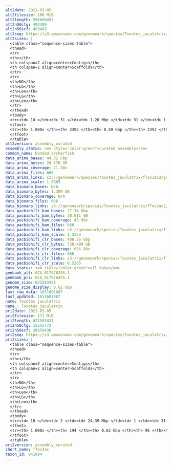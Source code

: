 ```yaml
---
alt2date: 2021-03-05
alt2filesize: 166 MiB
alt2length: 594660453
alt2n50ctg: 493489
alt2n50scf: 493489
alt2seq: https://s3.amazonaws.com/genomeark/species/Toxotes_jaculatrix/fToxJac2/assembly_curated/fToxJac2.alt.cur.20210305.fasta.gz
alt2sizes: |
  <table class="sequence-sizes-table">
  <thead>
  <tr>
  <th></th>
  <th colspan=2 align=center>Contigs</th>
  <th colspan=2 align=center>Scaffolds</th>
  </tr>
  <tr>
  <th>NG</th>
  <th>LG</th>
  <th>Len</th>
  <th>LG</th>
  <th>Len</th>
  </tr>
  </thead>
  <tbody>
  <tr><td> 10 </td><td> 31 </td><td> 1.28 Mbp </td><td> 31 </td><td> 1.28 Mbp </td></tr>  <tr><td> 20 </td><td> 88 </td><td> 0.94 Mbp </td><td> 88 </td><td> 0.94 Mbp </td></tr>  <tr><td> 30 </td><td> 157 </td><td> 0.77 Mbp </td><td> 157 </td><td> 0.77 Mbp </td></tr>  <tr><td> 40 </td><td> 244 </td><td> 0.62 Mbp </td><td> 244 </td><td> 0.62 Mbp </td></tr>  <tr style="background-color:#cccccc;"><td> 50 </td><td> 350 </td><td> 493.49 Kbp </td><td> 350 </td><td> 493.49 Kbp </td></tr>  <tr><td> 60 </td><td> 485 </td><td> 396.27 Kbp </td><td> 485 </td><td> 396.27 Kbp </td></tr>  <tr><td> 70 </td><td> 656 </td><td> 296.70 Kbp </td><td> 656 </td><td> 296.70 Kbp </td></tr>  <tr><td> 80 </td><td> 899 </td><td> 203.02 Kbp </td><td> 899 </td><td> 203.02 Kbp </td></tr>  <tr><td> 90 </td><td> 1282 </td><td> 111.36 Kbp </td><td> 1282 </td><td> 111.36 Kbp </td></tr>  <tr><td> 100 </td><td> 2394 </td><td> 4.29 Kbp </td><td> 2392 </td><td> 10.08 Kbp </td></tr>  </tbody>
  <tfoot>
  <tr><th> 1.000x </th><th> 2395 </th><th> 0.59 Gbp </th><th> 2393 </th><th> 0.59 Gbp </th></tr>
  </tfoot>
  </table>
alt2version: assembly_curated
assembly_status: <em style="color:green">curated assembly</em>
common_name: banded archerfish
data_arima_bases: 44.32 Gbp
data_arima_bytes: 20.776 GB
data_arima_coverage: 71.30x
data_arima_files: 666
data_arima_links: s3://genomeark/species/Toxotes_jaculatrix/fToxJac2/genomic_data/arima/<br>
data_arima_scale: 1.9865
data_bionano_bases: N/A
data_bionano_bytes: 1.309 GB
data_bionano_coverage: N/A
data_bionano_files: 666
data_bionano_links: s3://genomeark/species/Toxotes_jaculatrix/fToxJac2/genomic_data/bionano/<br>
data_pacbiohifi_bam_bases: 27.34 Gbp
data_pacbiohifi_bam_bytes: 20.611 GB
data_pacbiohifi_bam_coverage: 43.99x
data_pacbiohifi_bam_files: 666
data_pacbiohifi_bam_links: s3://genomeark/species/Toxotes_jaculatrix/fToxJac2/genomic_data/pacbio_hifi/<br>
data_pacbiohifi_bam_scale: 1.2353
data_pacbiohifi_clr_bases: 408.26 Gbp
data_pacbiohifi_clr_bytes: 730.499 GB
data_pacbiohifi_clr_coverage: 656.90x
data_pacbiohifi_clr_files: 666
data_pacbiohifi_clr_links: s3://genomeark/species/Toxotes_jaculatrix/fToxJac2/genomic_data/pacbio_hifi/<br>
data_pacbiohifi_clr_scale: 0.5205
data_status: <em style="color:green">all data</em>
genbank_alt: GCA_017976295.1
genbank_pri: GCA_017976425.1
genome_size: 621503431
genome_size_display: 0.62 Gbp
last_raw_data: 1651601087
last_updated: 1651601087
name: Toxotes jaculatrix
name_: Toxotes_jaculatrix
pri2date: 2021-03-05
pri2filesize: 171 MiB
pri2length: 621503431
pri2n50ctg: 15555772
pri2n50scf: 26859436
pri2seq: https://s3.amazonaws.com/genomeark/species/Toxotes_jaculatrix/fToxJac2/assembly_curated/fToxJac2.pri.cur.20210305.fasta.gz
pri2sizes: |
  <table class="sequence-sizes-table">
  <thead>
  <tr>
  <th></th>
  <th colspan=2 align=center>Contigs</th>
  <th colspan=2 align=center>Scaffolds</th>
  </tr>
  <tr>
  <th>NG</th>
  <th>LG</th>
  <th>Len</th>
  <th>LG</th>
  <th>Len</th>
  </tr>
  </thead>
  <tbody>
  <tr><td> 10 </td><td> 2 </td><td> 24.39 Mbp </td><td> 1 </td><td> 31.07 Mbp </td></tr>  <tr><td> 20 </td><td> 5 </td><td> 21.26 Mbp </td><td> 3 </td><td> 30.86 Mbp </td></tr>  <tr><td> 30 </td><td> 8 </td><td> 19.49 Mbp </td><td> 5 </td><td> 30.45 Mbp </td></tr>  <tr><td> 40 </td><td> 11 </td><td> 18.62 Mbp </td><td> 8 </td><td> 29.63 Mbp </td></tr>  <tr style="background-color:#cccccc;"><td> 50 </td><td> 15 </td><td style="background-color:#88ff88;"> 15.56 Mbp </td><td> 10 </td><td style="background-color:#88ff88;"> 26.86 Mbp </td></tr>  <tr><td> 60 </td><td> 19 </td><td> 11.13 Mbp </td><td> 12 </td><td> 26.73 Mbp </td></tr>  <tr><td> 70 </td><td> 25 </td><td> 8.69 Mbp </td><td> 14 </td><td> 26.02 Mbp </td></tr>  <tr><td> 80 </td><td> 34 </td><td> 5.91 Mbp </td><td> 17 </td><td> 22.36 Mbp </td></tr>  <tr><td> 90 </td><td> 49 </td><td> 2.56 Mbp </td><td> 20 </td><td> 20.84 Mbp </td></tr>  <tr><td> 100 </td><td> 193 </td><td> 19.38 Kbp </td><td> 95 </td><td> 22.72 Kbp </td></tr>  </tbody>
  <tfoot>
  <tr><th> 1.000x </th><th> 194 </th><th> 0.62 Gbp </th><th> 96 </th><th> 0.62 Gbp </th></tr>
  </tfoot>
  </table>
pri2version: assembly_curated
short_name: fToxJac
taxon_id: 941984
---
```

